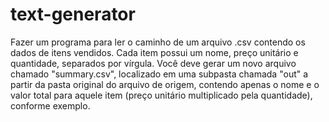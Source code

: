 # text-generator
Fazer um programa para ler o caminho de um arquivo .csv
contendo os dados de itens vendidos. Cada item possui um
nome, preço unitário e quantidade, separados por vírgula. Você
deve gerar um novo arquivo chamado "summary.csv", localizado
em uma subpasta chamada "out" a partir da pasta original do
arquivo de origem, contendo apenas o nome e o valor total para
aquele item (preço unitário multiplicado pela quantidade),
conforme exemplo.
